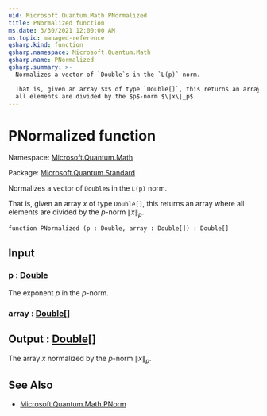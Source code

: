 ```yaml
---
uid: Microsoft.Quantum.Math.PNormalized
title: PNormalized function
ms.date: 3/30/2021 12:00:00 AM
ms.topic: managed-reference
qsharp.kind: function
qsharp.namespace: Microsoft.Quantum.Math
qsharp.name: PNormalized
qsharp.summary: >-
  Normalizes a vector of `Double`s in the `L(p)` norm.

  That is, given an array $x$ of type `Double[]`, this returns an array where
  all elements are divided by the $p$-norm $\|x\|_p$.
---
```


# PNormalized function

Namespace: [Microsoft.Quantum.Math](xref:Microsoft.Quantum.Math)

Package: [Microsoft.Quantum.Standard](https://nuget.org/packages/Microsoft.Quantum.Standard)


Normalizes a vector of `Double`s in the `L(p)` norm.That is, given an array $x$ of type `Double[]`, this returns an array whereall elements are divided by the $p$-norm $\|x\|_p$.

```qsharp
function PNormalized (p : Double, array : Double[]) : Double[]
```


## Input

### p : [Double](xref:microsoft.quantum.lang-ref.double)

The exponent $p$ in the $p$-norm.


### array : [Double](xref:microsoft.quantum.lang-ref.double)[]





## Output : [Double](xref:microsoft.quantum.lang-ref.double)[]

The array $x$ normalized by the $p$-norm $\|x\|_p$.

## See Also

- [Microsoft.Quantum.Math.PNorm](xref:Microsoft.Quantum.Math.PNorm)